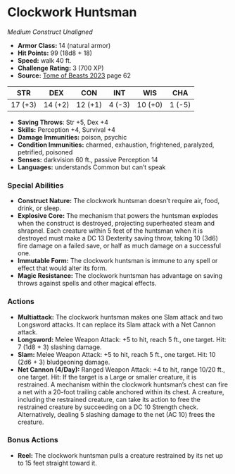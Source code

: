 # Clockwork Huntsman

*Medium* *Construct* *Unaligned*

- **Armor Class:** 14 (natural armor)
- **Hit Points:** 99 (18d8 + 18)
- **Speed:** walk 40 ft.
- **Challenge Rating:** 3 (700 XP)
- **Source:** [Tome of Beasts 2023](https://koboldpress.com/kpstore/product/tome-of-beasts-1-2023-edition/) page 62

| STR | DEX | CON | INT | WIS | CHA |
| --- | --- | --- | --- | --- | --- |
| 17 (+3) | 14 (+2) | 12 (+1) | 4 (-3) | 10 (+0) | 1 (-5) |

- **Saving Throws**: Str +5, Dex +4
- **Skills:** Perception +4, Survival +4
- **Damage Immunities:** poison, psychic
- **Condition Immunities:** charmed, exhaustion, frightened, paralyzed, petrified, poisoned
- **Senses:** darkvision 60 ft., passive Perception 14
- **Languages:** understands Common but can’t speak
### Special Abilities
- **Construct Nature:** The clockwork huntsman doesn’t require air, food, drink, or sleep.
- **Explosive Core:** The mechanism that powers the huntsman explodes when the construct is destroyed, projecting superheated steam and shrapnel. Each creature within 5 feet of the huntsman when it is destroyed must make a DC 13 Dexterity saving throw, taking 10 (3d6) fire damage on a failed save, or half as much damage on a successful one.
- **Immutable Form:** The clockwork huntsman is immune to any spell or effect that would alter its form.
- **Magic Resistance:** The clockwork huntsman has advantage on saving throws against spells and other magical effects.
### Actions
- **Multiattack:** The clockwork huntsman makes one Slam attack and two Longsword attacks. It can replace its Slam attack with a Net Cannon attack.
- **Longsword:** Melee Weapon Attack: +5 to hit, reach 5 ft., one target. Hit: 7 (1d8 + 3) slashing damage.
- **Slam:** Melee Weapon Attack: +5 to hit, reach 5 ft., one target. Hit: 10 (2d6 + 3) bludgeoning damage.
- **Net Cannon (4/Day):** Ranged Weapon Attack: +4 to hit, range 10/20 ft., one target. Hit: If the target is a Large or smaller creature, it is restrained. A mechanism within the clockwork huntsman’s chest can fire a net with a 20-foot trailing cable anchored within its chest. A creature, including the restrained creature, can take its action to free the restrained creature by succeeding on a DC 10 Strength check. Alternatively, dealing 5 slashing damage to the net (AC 10) frees the creature.
### Bonus Actions
- **Reel:** The clockwork huntsman pulls a creature restrained by its net up to 15 feet straight toward it.
